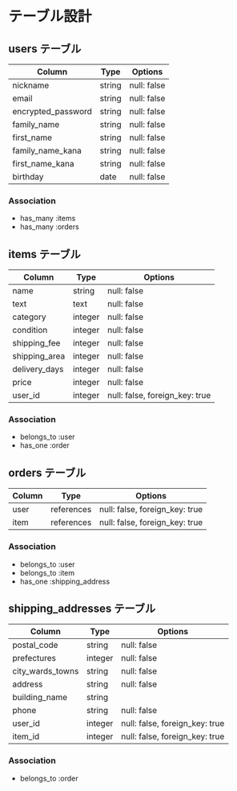 # テーブル設計

## users テーブル

| Column                | Type   | Options     |
| --------------------- | ------ | ----------- |
| nickname              | string | null: false |
| email                 | string | null: false |
| encrypted_password    | string | null: false |
| family_name           | string | null: false |
| first_name            | string | null: false |
| family_name_kana      | string | null: false |
| first_name_kana       | string | null: false |
| birthday              | date   | null: false |


### Association

- has_many :items
- has_many :orders

## items テーブル

| Column                | Type    | Options                       |
| --------------------- | ------- | ----------------------------- |
| name                  | string  | null: false                   |
| text                  | text    | null: false                   | 
| category              | integer | null: false                   |
| condition             | integer | null: false                   |
| shipping_fee          | integer | null: false                   | 
| shipping_area         | integer | null: false                   |
| delivery_days         | integer | null: false                   |
| price                 | integer | null: false                   | 
| user_id               | integer | null: false, foreign_key: true|


### Association

- belongs_to :user
- has_one :order

## orders テーブル

| Column           | Type       | Options                        | 
| ---------------- | ---------- | ------------------------------ |
| user             | references | null: false, foreign_key: true |
| item             | references | null: false, foreign_key: true |


### Association

- belongs_to :user
- belongs_to :item
- has_one :shipping_address



## shipping_addresses テーブル

| Column           | Type       | Options                        | 
| ---------------- | ---------- | ------------------------------ |
| postal_code      | string     | null: false                    |
| prefectures      | integer    | null: false                    |
| city_wards_towns | string     | null: false                    |
| address          | string     | null: false                    |
| building_name    | string     |                                |
| phone            | string     | null: false                    |
| user_id          | integer    | null: false, foreign_key: true |
| item_id          | integer    | null: false, foreign_key: true |

### Association

- belongs_to :order